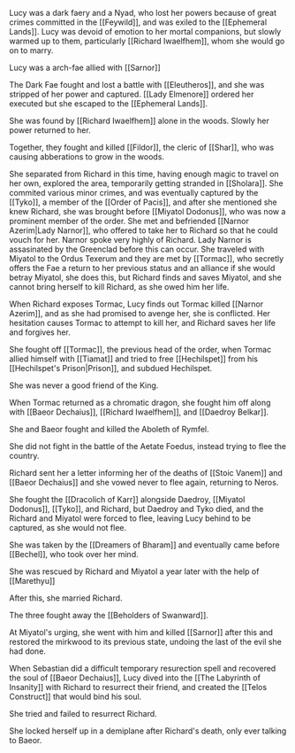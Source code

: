 Lucy was a dark faery and a Nyad, who lost her powers because of great crimes committed in the [[Feywild]], and was exiled to the [[Ephemeral Lands]]. Lucy was devoid of emotion to her mortal companions, but slowly warmed up to them, particularly [[Richard Iwaelfhem]], whom she would go on to marry. 

Lucy was a arch-fae allied with [[Sarnor]]

The Dark Fae fought and lost a battle with [[Eleutheros]], and she was stripped of her power and captured. [[Lady Elmenore]] ordered her executed but she escaped to the [[Ephemeral Lands]]. 

She was found by [[Richard Iwaelfhem]] alone in the woods. Slowly her power returned to her.

Together, they fought and killed [[Fildor]], the cleric of [[Shar]], who was causing abberations to grow in the woods.

She separated from Richard in this time, having enough magic to travel on her own, explored the area, temporarily getting stranded in [[Sholara]]. She commited various minor crimes, and was eventually captured by the [[Tyko]], a member of the [[Order of Pacis]], and after she mentioned she knew Richard, she was brought before [[Miyatol Dodonus]], who was now a prominent member of the order. She met and befriended [[Narnor Azerim|Lady Narnor]], who offered to take her to Richard so that he could vouch for her. Narnor spoke very highly of Richard. Lady Narnor is assasinated by the Greenclad before this can occur. She traveled with Miyatol to the Ordus Texerum and they are met by [[Tormac]], who secretly offers the Fae a return to her previous status and an alliance if she would betray Miyatol, she does this, but Richard finds and saves Miyatol, and she cannot bring herself to kill Richard, as she owed him her life. 

When Richard exposes Tormac, Lucy finds out Tormac killed [[Narnor Azerim]], and as she had promised to avenge her, she is conflicted. Her hesitation causes Tormac to attempt to kill her, and Richard saves her life and forgives her.

She fought off [[Tormac]], the previous head of the order, when Tormac allied himself with [[Tiamat]] and tried to free [[Hechilspet]] from his [[Hechilspet's Prison|Prison]], and subdued Hechilspet.

She was never a good friend of the King.

When Tormac returned as a chromatic dragon, she fought him off along with [[Baeor Dechaius]], [[Richard Iwaelfhem]], and [[Daedroy Belkar]].

She and Baeor fought and killed the Aboleth of Rymfel.

She did not fight in the battle of the Aetate Foedus, instead trying to flee the country.

Richard sent her a letter informing her of the deaths of [[Stoic Vanem]] and [[Baeor Dechaius]] and she vowed never to flee again, returning to Neros.

She fought the [[Dracolich of Karr]] alongside Daedroy, [[Miyatol Dodonus]], [[Tyko]], and Richard, but Daedroy and Tyko died, and the Richard and Miyatol were forced to flee, leaving Lucy behind to be captured, as she would not flee.

She was taken by the [[Dreamers of Bharam]] and eventually came before [[Bechel]], who took over her mind.

She was rescued by Richard and Miyatol a year later with the help of [[Marethyu]]

After this, she married Richard.

The three fought away the [[Beholders of Swanward]].

At Miyatol's urging, she went with him and killed [[Sarnor]] after this and restored the mirkwood to its previous state, undoing the last of the evil she had done.

When Sebastian did a difficult temporary resurection spell and recovered the soul of [[Baeor Dechaius]], Lucy dived into the [[The Labyrinth of Insanity]] with Richard to resurrect their friend, and created the [[Telos Construct]] that would bind his soul.

She tried and failed to resurrect Richard.

She locked herself up in a demiplane after Richard's death, only ever talking to Baeor.